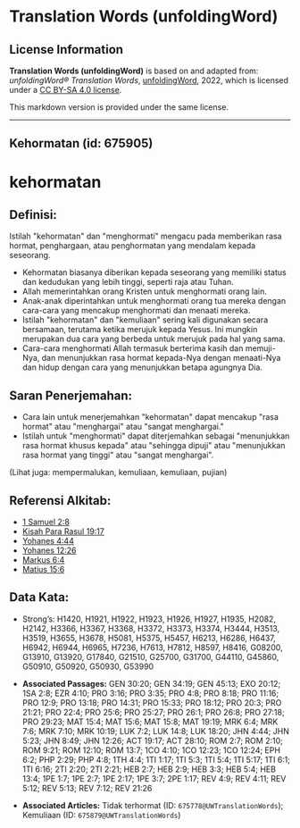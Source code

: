 # Translation Words (unfoldingWord)

## License Information

**Translation Words (unfoldingWord)** is based on and adapted from: _unfoldingWord® Translation Words_, [unfoldingWord](https://unfoldingword.org/utw), 2022, which is licensed under a [CC BY-SA 4.0 license](https://creativecommons.org/licenses/by-sa/4.0/legalcode.en).

This markdown version is provided under the same license.



--------------------------------

## Kehormatan (id: 675905)

kehormatan
==========

Definisi:
---------

Istilah "kehormatan" dan "menghormati" mengacu pada memberikan rasa hormat, penghargaan, atau penghormatan yang mendalam kepada seseorang.

* Kehormatan biasanya diberikan kepada seseorang yang memiliki status dan kedudukan yang lebih tinggi, seperti raja atau Tuhan.
* Allah memerintahkan orang Kristen untuk menghormati orang lain.
* Anak\-anak diperintahkan untuk menghormati orang tua mereka dengan cara\-cara yang mencakup menghormati dan menaati mereka.
* Istilah "kehormatan" dan "kemuliaan" sering kali digunakan secara bersamaan, terutama ketika merujuk kepada Yesus. Ini mungkin merupakan dua cara yang berbeda untuk merujuk pada hal yang sama.
* Cara\-cara menghormati Allah termasuk berterima kasih dan memuji\-Nya, dan menunjukkan rasa hormat kepada\-Nya dengan menaati\-Nya dan hidup dengan cara yang menunjukkan betapa agungnya Dia.

Saran Penerjemahan:
-------------------

* Cara lain untuk menerjemahkan "kehormatan" dapat mencakup "rasa hormat" atau "menghargai" atau "sangat menghargai."
* Istilah untuk "menghormati" dapat diterjemahkan sebagai "menunjukkan rasa hormat khusus kepada" atau "sehingga dipuji" atau "menunjukkan rasa hormat yang tinggi" atau "sangat menghargai".

(Lihat juga: mempermalukan, kemuliaan, kemuliaan, pujian)

Referensi Alkitab:
------------------

* [1 Samuel 2:8](https://ref.ly/1Sam0:0)
* [Kisah Para Rasul 19:17](https://ref.ly/Acts0:0)
* [Yohanes 4:44](https://ref.ly/John4:44)
* [Yohanes 12:26](https://ref.ly/John12:26)
* [Markus 6:4](https://ref.ly/Mark6:4)
* [Matius 15:6](https://ref.ly/Matt15:6)

Data Kata:
----------

* Strong’s: H1420, H1921, H1922, H1923, H1926, H1927, H1935, H2082, H2142, H3366, H3367, H3368, H3372, H3373, H3374, H3444, H3513, H3519, H3655, H3678, H5081, H5375, H5457, H6213, H6286, H6437, H6942, H6944, H6965, H7236, H7613, H7812, H8597, H8416, G08200, G13910, G13920, G17840, G21510, G25700, G31700, G44110, G45860, G50910, G50920, G50930, G53990

* **Associated Passages:** GEN 30:20; GEN 34:19; GEN 45:13; EXO 20:12; 1SA 2:8; EZR 4:10; PRO 3:16; PRO 3:35; PRO 4:8; PRO 8:18; PRO 11:16; PRO 12:9; PRO 13:18; PRO 14:31; PRO 15:33; PRO 18:12; PRO 20:3; PRO 21:21; PRO 22:4; PRO 25:6; PRO 25:27; PRO 26:1; PRO 26:8; PRO 27:18; PRO 29:23; MAT 15:4; MAT 15:6; MAT 15:8; MAT 19:19; MRK 6:4; MRK 7:6; MRK 7:10; MRK 10:19; LUK 7:2; LUK 14:8; LUK 18:20; JHN 4:44; JHN 5:23; JHN 8:49; JHN 12:26; ACT 19:17; ACT 28:10; ROM 2:7; ROM 2:10; ROM 9:21; ROM 12:10; ROM 13:7; 1CO 4:10; 1CO 12:23; 1CO 12:24; EPH 6:2; PHP 2:29; PHP 4:8; 1TH 4:4; 1TI 1:17; 1TI 5:3; 1TI 5:4; 1TI 5:17; 1TI 6:1; 1TI 6:16; 2TI 2:20; 2TI 2:21; HEB 2:7; HEB 2:9; HEB 3:3; HEB 5:4; HEB 13:4; 1PE 1:7; 1PE 2:7; 1PE 2:17; 1PE 3:7; 2PE 1:17; REV 4:9; REV 4:11; REV 5:12; REV 5:13; REV 7:12; REV 21:26
* **Associated Articles:** Tidak terhormat (ID: `675778@UWTranslationWords`); Kemuliaan (ID: `675879@UWTranslationWords`)

